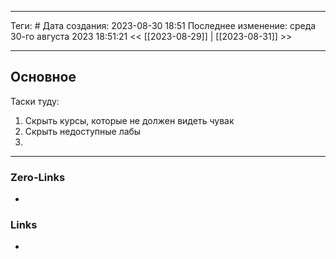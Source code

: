 ___
Теги: #
Дата создания: 2023-08-30 18:51 
Последнее изменение: среда 30-го августа 2023 18:51:21
<< [[2023-08-29]] | [[2023-08-31]] >> 
___
## Основное

Таски туду:
1. Скрыть курсы, которые не должен видеть чувак
2. Скрыть недоступные лабы 
3. 

___
### Zero-Links
- 

### Links
- 
